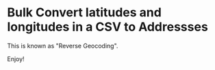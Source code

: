 # Bulk Convert latitudes and longitudes in a CSV to Addressses

This is known as "Reverse Geocoding".


Enjoy!
